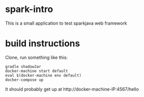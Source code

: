 # spark-intro
This is a small application to test sparkjava web framework


# build instructions 
Clone, run something like this: 
``` 
gradle shadowJar
docker-machine start default
eval $(docker-machine env default)
docker-compose up
```

It should probably get up at http://docker-machine-IP:4567/hello

